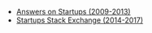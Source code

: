 - [Answers on Startups (2009-2013)](https://collapsed-stacks.github.io/onstartups/)
- [Startups Stack Exchange (2014-2017)](https://collapsed-stacks.github.io/startups/)
